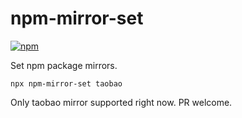 # npm-mirror-set

[![npm](https://img.shields.io/npm/v/npm-mirror-set)](https://www.npmjs.com/package/npm-mirror-set)

Set npm package mirrors.

```shell
npx npm-mirror-set taobao
```

Only taobao mirror supported right now. PR welcome.
